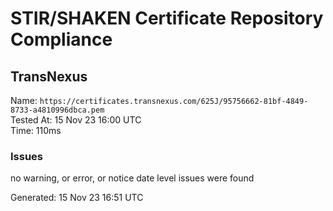 # STIR/SHAKEN Certificate Repository Compliance

## TransNexus

Name: `https://certificates.transnexus.com/625J/95756662-81bf-4849-8733-a4810996dbca.pem`\
Tested At: 15 Nov 23 16:00 UTC\
Time: 110ms

### Issues

no warning, or error, or notice date level issues were found

Generated: 15 Nov 23 16:51 UTC